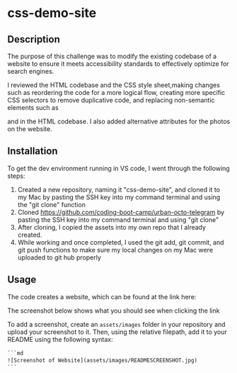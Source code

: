 # css-demo-site

## Description

The purpose of this challenge was to modify the existing codebase of a website to ensure it meets accessibility standards to effectively optimize for search engines.

I reviewed the HTML codebase and the CSS style sheet,making changes such as reordering the code for a more logical flow, creating more specific CSS selectors to remove duplicative code, and replacing non-semantic elements such as <div> and <span> in the HTML codebase. I also added alternative attributes for the photos on the website. 

## Installation

To get the dev environment running in VS code, I went through the following steps: 
1. Created a new repository, naming it "css-demo-site", and cloned it to my Mac by pasting the SSH key into my command terminal and using the "git clone" function
2. Cloned https://github.com/coding-boot-camp/urban-octo-telegram by pasting the SSH key into my command terminal and using "git clone"
3. After cloning, I copied the assets into my own repo that I already created. 
4. While working and once completed, I used the git add, git commit, and git push functions to make sure my local changes on my Mac were uploaded to git hub properly

## Usage

The code creates a website, which can be found at the link here: 

The screenshot below shows what you should see when clicking the link

To add a screenshot, create an `assets/images` folder in your repository and upload your screenshot to it. Then, using the relative filepath, add it to your README using the following syntax:

    ```md
    ![Screenshot of Website](assets/images/READMESCREENSHOT.jpg)
    ```


